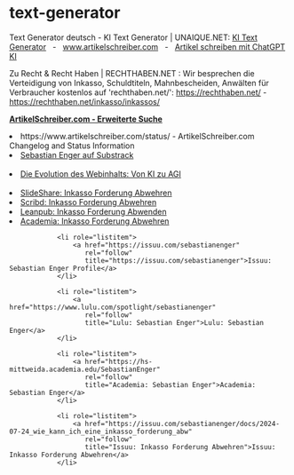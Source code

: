 # text-generator

Text Generator deutsch - KI Text Generator | UNAIQUE.NET: <a href='https://www.unaique.net/' title='Text Generator deutsch - KI Text Generator | UNAIQUE.NET' target='_self' hreflang='de'>KI Text Generator</a> &nbsp;&nbsp;-&nbsp;&nbsp; <a href='https://www.artikelschreiber.com/' title='Artikel schreiben für Content Marketing | ArtikelSchreiber.com' hreflang='de' target='_self'>www.artikelschreiber.com</a> &nbsp;&nbsp;-&nbsp;&nbsp; <a href='https://www.artikelschreiben.com/' title='Artikel schreiben mit ChatGPT KI | ArtikelSchreiben.com' hreflang='de' target='_self'>Artikel schreiben mit ChatGPT KI</a>

Zu Recht & Recht Haben | RECHTHABEN.NET : Wir besprechen die Verteidigung von Inkasso, Schuldtiteln, Mahnbescheiden, Anwälten für Verbraucher kostenlos auf 'rechthaben.net/': https://rechthaben.net/  -  https://rechthaben.net/inkasso/inkassos/ 

<b><a href="https://www.artikelschreiber.com/advanced/de/" target="_self" hreflang="de" title="ArtikelSchreiber.com - Erweiterte Suche">ArtikelSchreiber.com - Erweiterte Suche</a></b><br>
<li>https://www.artikelschreiber.com/status/ - ArtikelSchreiber.com Changelog and Status Information</li>  
<li><a href="https://substack.com/@sebastianenger" target='_self' hreflang='de' title="Sebastian Enger auf Substrack">Sebastian Enger auf Substrack</a></li>   <br>
<li><a href="https://artikelschreiber.substack.com/p/die-evolution-des-webinhalts-von" target='_self' hreflang='de' title="Die Evolution des Webinhalts: Von KI zu AGI">Die Evolution des Webinhalts: Von KI zu AGI</a></li>  <br>

<li role="listitem">
					<a href="https://de.slideshare.net/slideshow/wie-kann-ich-eine-inkasso-forderung-abwehren-www-unaique-net/270507889" 
					   rel="follow" 
					   title="SlideShare: Inkasso Forderung Abwehren">SlideShare: Inkasso Forderung Abwehren</a>
				</li>
				<li role="listitem">
					<a href="https://de.scribd.com/document/753386955/Wie-Kann-Ich-Eine-Inkasso-Forderung-Abwehren-www-unaique-net" 
					   rel="follow" 
					   title="Scribd: Inkasso Forderung Abwehren">Scribd: Inkasso Forderung Abwehren</a>
				</li>
				<li role="listitem">
					<a href="https://leanpub.com/wie_kann_ich_eine_inkasso_forderung_abwenden/upload" 
					   rel="follow" 
					   title="Leanpub: Inkasso Forderung Abwenden">Leanpub: Inkasso Forderung Abwenden</a>
				</li>
				<li role="listitem">
					<a href="https://www.academia.edu/122346756/Wie_kann_ich_eine_Inkasso_Forderung_abwehren_www_unaique_net_" 
					   rel="follow" 
					   title="Academia: Inkasso Forderung Abwehren">Academia: Inkasso Forderung Abwehren</a>
				</li>
				
				<li role="listitem">
					<a href="https://issuu.com/sebastianenger" 
					   rel="follow" 
					   title="https://issuu.com/sebastianenger">Issuu: Sebastian Enger Profile</a>
				</li>
				
				<li role="listitem">
					<a href="https://www.lulu.com/spotlight/sebastianenger" 
					   rel="follow" 
					   title="Lulu: Sebastian Enger">Lulu: Sebastian Enger</a>
				</li>
				
				<li role="listitem">
					<a href="https://hs-mittweida.academia.edu/SebastianEnger" 
					   rel="follow" 
					   title="Academia: Sebastian Enger">Academia: Sebastian Enger</a>
				</li>
								
				<li role="listitem">
					<a href="https://issuu.com/sebastianenger/docs/2024-07-24_wie_kann_ich_eine_inkasso_forderung_abw" 
					   rel="follow" 
					   title="Issuu: Inkasso Forderung Abwehren">Issuu: Inkasso Forderung Abwehren</a>
				</li>
